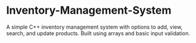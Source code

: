 # Inventory-Management-System
A simple C++ inventory management system with options to add, view, search, and update products. Built using arrays and basic input validation.

